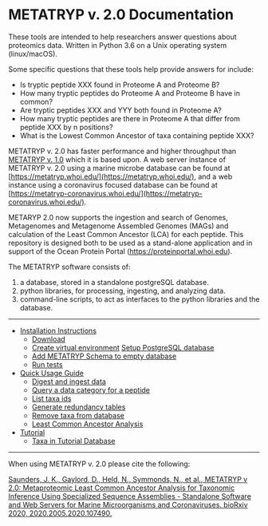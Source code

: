 # METATRYP v. 2.0 Documentation
These tools are intended to help researchers answer questions about proteomics data. Written in Python 3.6 on a Unix operating system (linux/macOS).

Some specific questions that these tools help provide answers for include:

* Is tryptic peptide XXX found in Proteome A and Proteome B?
* How many tryptic peptides do Proteome A and Proteome B have in common?
* Are tryptic peptides XXX and YYY both found in Proteome A?
* How many tryptic peptides are there in Proteome A that differ from peptide XXX by n positions?
* What is the Lowest Common Ancestor of taxa containing peptide XXX?

METATRYP v. 2.0 has faster performance and higher throughput than [METATRYP v. 1.0](https://github.com/saitomics/metatryp) which it is based upon. A web server instance of METATRYP v. 2.0 using a marine microbe database can be found at [https://metatryp.whoi.edu/](https://metatryp.whoi.edu/), and a web instance using a coronavirus focused database can be found at [https://metatryp-coronavirus.whoi.edu/](https://metatryp-coronavirus.whoi.edu/).

METARYP 2.0 now supports the ingestion and search of Genomes, Metagenomes and Metagenome Assembled Genomes (MAGs) and calculation of the Least Common Ancestor (LCA) for each peptide. This repository is designed both to be used as a stand-alone application and in support of the Ocean Protein Portal (https://proteinportal.whoi.edu).

The METATRYP software consists of:
1. a database, stored in a standalone postgreSQL database.
2. python libraries, for processing, ingesting, and analyzing data. 
3. command-line scripts, to act as interfaces to the python libraries and the database.
***
* [Installation Instructions](https://github.com/WHOIGit/metatryp-2.0/wiki/Installation-Instructions)
    * [Download](https://github.com/WHOIGit/metatryp-2.0/wiki/Installation-Instructions#1-download-this-repository)
    * [Create virtual environment](https://github.com/WHOIGit/metatryp-2.0/wiki/Installation-Instructions#2-create-a-virtual-environment)
     [Setup PostgreSQL database](https://github.com/WHOIGit/metatryp-2.0/wiki/Installation-Instructions#3-setup-postgresql-to-build-database-from-scratch)
    * [Add METATRYP Schema to empty database](https://github.com/WHOIGit/metatryp-2.0/wiki/Installation-Instructions#4-add-metatryp--schema-to-the-empty-database)
    * [Run tests](https://github.com/WHOIGit/metatryp-2.0/wiki/Installation-Instructions#5-run-tests)
* [Quick Usage Guide](https://github.com/WHOIGit/metatryp-2.0/wiki/Quick-Usage-Guide)
    * [Digest and ingest data](https://github.com/WHOIGit/metatryp-2.0/wiki/Quick-Usage-Guide#1-digest-and-ingest-data)
    * [Query a data category for a peptide](https://github.com/WHOIGit/metatryp-2.0/wiki/Quick-Usage-Guide#2-query-a-data-category-for-a-peptide)
    * [List taxa ids](https://github.com/WHOIGit/metatryp-2.0/wiki/Quick-Usage-Guide#3-list-the-taxon-ids)
    * [Generate redundancy tables](https://github.com/WHOIGit/metatryp-2.0/wiki/Quick-Usage-Guide#4-generate-redundancy-tables)
    * [Remove taxa from database](https://github.com/WHOIGit/metatryp-2.0/wiki/Quick-Usage-Guide#5-remove-taxa-from-the-database)
    * [Least Common Ancestor Analysis](https://github.com/WHOIGit/metatryp-2.0/wiki/Quick-Usage-Guide#6-least-common-ancestor-calculation)
* [Tutorial](https://github.com/WHOIGit/metatryp-2.0/wiki/Tutorial)
    * [Taxa in Tutorial Database](https://github.com/WHOIGit/metatryp-2.0/wiki/Tutorial/_edit#taxa-in-the-pre-built-tutorial-database)
***
When using METATRYP v. 2.0 please cite the following:

[Saunders, J. K., Gaylord, D., Held, N., Symmonds, N., et al., METATRYP v 2.0: Metaproteomic Least Common Ancestor Analysis for Taxonomic Inference Using Specialized Sequence Assemblies - Standalone Software and Web Servers for Marine Microorganisms and Coronaviruses. bioRxiv 2020, 2020.2005.2020.107490.](https://www.biorxiv.org/content/10.1101/2020.05.20.107490v1)
